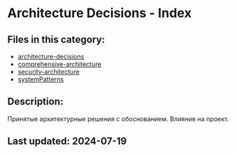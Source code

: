 # Architecture Decisions - Index

## Files in this category:

- [architecture-decisions](./architecture-decisions.md)
- [comprehensive-architecture](./comprehensive-architecture.md)
- [security-architecture](./security-architecture.md)
- [systemPatterns](./systemPatterns.md)

## Description:

Принятые архитектурные решения с обоснованием. Влияние на проект.

## Last updated: 2024-07-19 